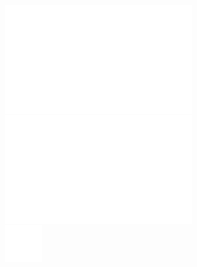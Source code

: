![](https://github.com/Metasins/Stats/blob/master/generated/overview.svg)
![](https://github.com/Metasins/Stats/blob/master/generated/languages.svg)
<img align="left" width="100" height="100" src="https://github.com/Metasins/Stats/blob/master/generated/overview.svg">
